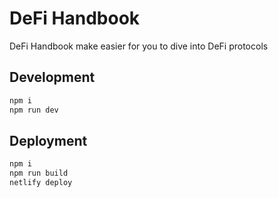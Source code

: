 # DeFi Handbook

DeFi Handbook make easier for you to dive into DeFi protocols

## Development

```bash
npm i
npm run dev
```

## Deployment

```bash
npm i
npm run build
netlify deploy
```
